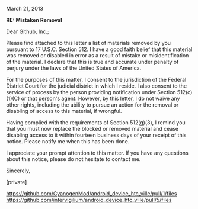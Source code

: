 March 21, 2013

**RE: Mistaken Removal**

Dear Github, Inc.;

Please find attached to this letter a list of materials removed by you pursuant to 17 U.S.C. Section 512. I have a good faith belief that this material was removed or disabled in error as a result of mistake or misidentification of the material. I declare that this is true and accurate under penalty of perjury under the laws of the United States of America.

For the purposes of this matter, I consent to the jurisdiction of the Federal District Court for the judicial district in which I reside. I also consent to the service of process by the person providing notification under Section 512(c)(1)(C) or that person's agent. However, by this letter, I do not waive any other rights, including the ability to pursue an action for the removal or disabling of access to this material, if wrongful.

Having complied with the requirements of Section 512(g)(3), I remind you that you must now replace the blocked or removed material and cease disabling access to it within fourteen business days of your receipt of this notice. Please notify me when this has been done.

I appreciate your prompt attention to this matter. If you have any questions about this notice, please do not hesitate to contact me.

Sincerely,

[private]

https://github.com/CyanogenMod/android_device_htc_ville/pull/1/files
https://github.com/intervigilium/android_device_htc_ville/pull/5/files